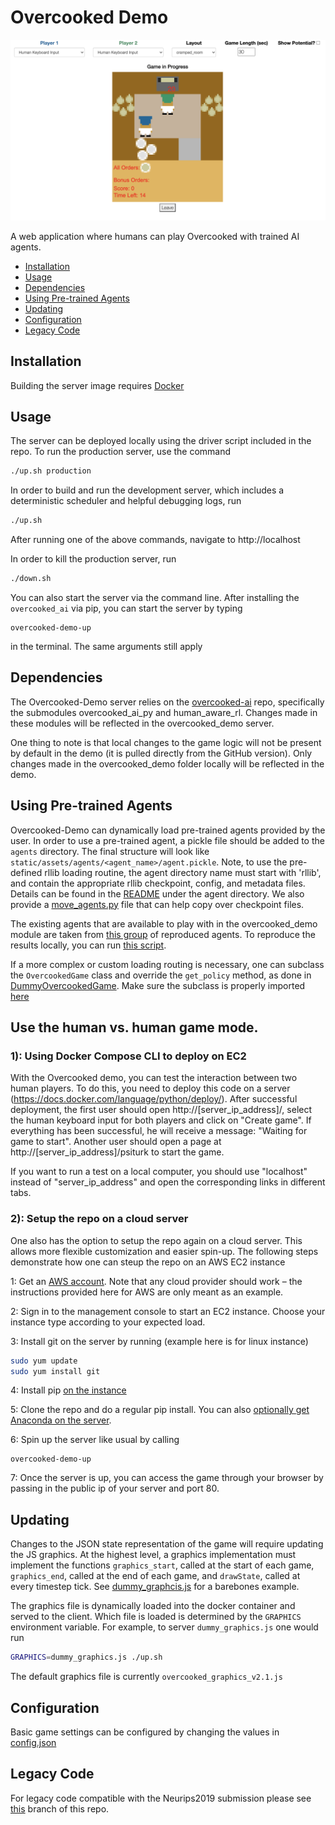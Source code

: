 # Overcooked Demo
<p align="center">
<img src="./server/static/images/browser_view.png" >
</p>

A web application where humans can play Overcooked with trained AI agents.

* [Installation](#installation)
* [Usage](#usage)
* [Dependencies](#dependencies)
* [Using Pre-trained Agents](#using-pre-trained-agents)
* [Updating](#updating)
* [Configuration](#configuration)
* [Legacy Code](#legacy-code)

## Installation

Building the server image requires [Docker](https://docs.docker.com/get-docker/)

## Usage

The server can be deployed locally using the driver script included in the repo. To run the production server, use the command
```bash
./up.sh production
```

In order to build and run the development server, which includes a deterministic scheduler and helpful debugging logs, run
```bash
./up.sh
```

After running one of the above commands, navigate to http://localhost

In order to kill the production server, run
```bash
./down.sh
```

You can also start the server via the command line. After installing the `overcooked_ai` via pip, you can start the server by typing

```
overcooked-demo-up
```

in the terminal. The same arguments still apply

## Dependencies

The Overcooked-Demo server relies on the [overcooked-ai](https://github.com/HumanCompatibleAI/overcooked_ai) repo, specifically the submodules overcooked_ai_py and human_aware_rl. Changes made in these modules will be reflected in the overcooked_demo server.

One thing to note is that local changes to the game logic will not be present by default in the demo (it is pulled directly from the GitHub version). Only changes made in the overcooked_demo folder locally will be reflected in the demo.

## Using Pre-trained Agents

Overcooked-Demo can dynamically load pre-trained agents provided by the user. In order to use a pre-trained agent, a pickle file should be added to the `agents` directory. The final structure will look like `static/assets/agents/<agent_name>/agent.pickle`. Note, to use the pre-defined rllib loading routine, the agent directory name must start with 'rllib', and contain the appropriate rllib checkpoint, config, and metadata files. Details can be found in the [README](server/static/assets/agents/README.md) under the agent directory. We also provide a [move_agents.py](server/move_agents.py) file that can help copy over checkpoint files.

The existing agents that are available to play with in the overcooked_demo module are taken from [this group](https://drive.google.com/drive/folders/1CI3rLZg5wpjpoTDBi1M1qn8xvjqhk5Md?usp=share_link) of reproduced agents. To reproduce the results locally, you can run [this script](https://github.com/HumanCompatibleAI/overcooked_ai/blob/master/src/human_aware_rl/ppo/run_experiments.sh). 

If a more complex or custom loading routing is necessary, one can subclass the `OvercookedGame` class and override the `get_policy` method, as done in [DummyOvercookedGame](server/game.py#L420). Make sure the subclass is properly imported [here](server/app.py#L5)



## Use the human vs. human game mode.

### 1): Using Docker Compose CLI to deploy on EC2
With the Overcooked demo, you can test the interaction between two human players. To do this, you need to deploy this code on a server (https://docs.docker.com/language/python/deploy/). 
After successful deployment, the first user should open http://[server_ip_address]/, select the human keyboard input for both players and click on "Create game". If everything has been successful, he will receive a message: "Waiting for game to start".
Another user should open a page at http://[server_ip_address]/psiturk to start the game.  

If you want to run a test on a local computer, you should use "localhost" instead of "server_ip_address" and open the corresponding links in different tabs.

### 2): Setup the repo on a cloud server 
One also has the option to setup the repo again on a cloud server. This allows more flexible customization and easier spin-up. The following steps demonstrate how one can steup the repo on an AWS EC2 instance 

1: Get an [AWS account](https://aws.amazon.com/free/). Note that any cloud provider should work – the instructions provided here for AWS are only meant as an example.

2: Sign in to the management console to start an EC2 instance. Choose your instance type according to your expected load. 

3: Install git on the server by running (example here is for linux instance)

```bash
sudo yum update
sudo yum install git
```
4: Install pip [on the instance](https://docs.aws.amazon.com/elasticbeanstalk/latest/dg/eb-cli3-install-linux.html)

5: Clone the repo and do a regular pip install. You can also [optionally get Anaconda on the server](https://medium.com/@GalarnykMichael/aws-ec2-part-3-installing-anaconda-on-ec2-linux-ubuntu-dbef0835818a).

6: Spin up the server like usual by calling 

```
overcooked-demo-up
```

7: Once the server is up, you can access the game through your browser by passing in the public ip of your server and port 80.
## Updating
Changes to the JSON state representation of the game will require updating the JS graphics. At the highest level, a graphics implementation must implement the functions `graphics_start`, called at the start of each game, `graphics_end`, called at the end of each game, and `drawState`, called at every timestep tick. See [dummy_graphcis.js](server/graphics/dummy_graphics.js) for a barebones example.

The graphics file is dynamically loaded into the docker container and served to the client. Which file is loaded is determined by the `GRAPHICS` environment variable. For example, to server `dummy_graphics.js` one would run
```bash
GRAPHICS=dummy_graphics.js ./up.sh
```
The default graphics file is currently `overcooked_graphics_v2.1.js`


## Configuration

Basic game settings can be configured by changing the values in [config.json](server/config.json)

## Legacy Code

For legacy code compatible with the Neurips2019 submission please see [this](https://github.com/HumanCompatibleAI/overcooked-demo/tree/legacy) branch of this repo. 
